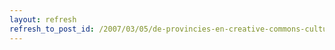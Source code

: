 ```yaml
---
layout: refresh
refresh_to_post_id: /2007/03/05/de-provincies-en-creative-commons-cultuurbeleid-enzo
---
```

